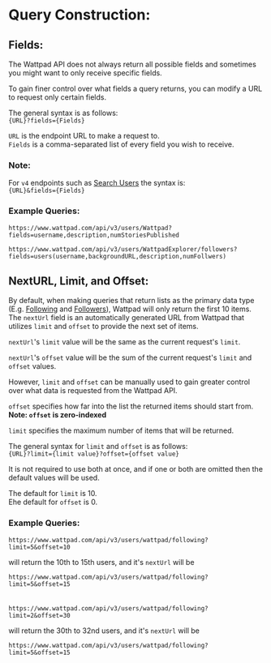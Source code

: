 # Query Construction:

## Fields:

The Wattpad API does not always return all possible fields and sometimes you might want to only receive specific fields.

To gain finer control over what fields a query returns, you can modify a URL to request only certain fields.

The general syntax is as follows: \
`{URL}?fields={Fields}`

`URL` is the endpoint URL to make a request to. \
`Fields` is a comma-separated list of every field you wish to receive.

### Note:

For `v4` endpoints such as [Search Users](../API_Endpoints/Search_Users.md) the syntax is: \
`{URL}&fields={Fields}`

### Example Queries:

`https://www.wattpad.com/api/v3/users/Wattpad?fields=username,description,numStoriesPublished`

`https://www.wattpad.com/api/v3/users/WattpadExplorer/followers?fields=users(username,backgroundURL,description,numFollwers)`

## NextURL, Limit, and Offset:

By default, when making queries that return lists as the primary data type (E.g. [Following](../API_Endpoints/Following.md) and [Followers](../API_Endpoints/Followers.md)), Wattpad will only return the first 10 items. The `nextUrl` field is an automatically generated URL from Wattpad that utilizes `limit` and `offset` to provide the next set of items.

`nextUrl`'s `limit` value will be the same as the current request's `limit`.

`nextUrl`'s `offset` value will be the sum of the current request's `limit` and `offset` values.

However, `limit` and `offset` can be manually used to gain greater control over what data is requested from the Wattpad API.

`offset` specifies how far into the list the returned items should start from. \
**Note: `offset` is zero-indexed**

`limit` specifies the maximum number of items that will be returned.

The general syntax for `limit` and `offset` is as follows: \
`{URL}?limit={limit value}?offset={offset value}`

It is not required to use both at once, and if one or both are omitted then the default values will be used.

The default for `limit` is 10. \
Ehe default for `offset` is 0.

### Example Queries:

`https://www.wattpad.com/api/v3/users/wattpad/following?limit=5&offset=10`

will return the 10th to 15th users, and it's `nextUrl` will be

`https://www.wattpad.com/api/v3/users/wattpad/following?limit=5&offset=15`
\
\
\
`https://www.wattpad.com/api/v3/users/wattpad/following?limit=2&offset=30`

will return the 30th to 32nd users, and it's `nextUrl` will be

`https://www.wattpad.com/api/v3/users/wattpad/following?limit=5&offset=15`